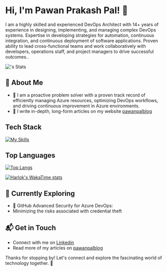 # Hi, I'm Pawan Prakash Pal! 👋

I am a highly skilled and experienced DevOps Architect with 14+ years of experience in designing, implementing, and managing complex DevOps systems. Expertise in developing strategies for automation, continuous integration, and continuous deployment of software applications. Proven ability to lead cross-functional teams and work collaboratively with developers, operations staff, and project managers to drive successful outcomes..

![<username>'s Stats](https://github-readme-stats.vercel.app/api?username=pawanprakashpal&theme=radical&show_icons=true&hide_border=true&count_private=true)

## 🚀 About Me

- 🔭 I am a proactive problem solver with a proven track record of efficiently managing Azure resources, optimizing DevOps workflows, and driving continuous improvement in Azure environments.
- 📝 I write in-depth, long-form articles on my website [pawanpalblog](https://pawanpalblog.wordpress.com/)

## Tech Stack
[![My Skills](https://skillicons.dev/icons?i=azure,ps,terraform,ansible,cs,docker,kubernetes,dotnet,py,git,github,githubactions,powershell,html,css,react,js,jquery,vscode,visualstudio)](https://skillicons.dev)

## Top Languages
[![Top Langs](https://github-readme-stats-git-master-pawanprakashpals-projects.vercel.app/api/top-langs/?username=pawanprakashpal&langs_count=8)](https://github.com/pawanprakashpal/github-readme-stats)

[![Harlok's WakaTime stats](https://github-readme-stats-git-master-pawanprakashpals-projects.vercel.app/api/wakatime?username=pawanprakashpal)](https://github.com/pawanprakashpal/github-readme-stats)

## 🌱 Currently Exploring
- 🚀 GitHub Advanced Security for Azure DevOps:
- Minimizing the risks associated with credential theft

## 📬 Get in Touch

- Connect with me on [Linkedin](https://www.linkedin.com/in/pawanprakashpal/)
- Read more of my articles on [pawanpalblog](https://pawanpalblog.wordpress.com/)

Thanks for stopping by! Let's connect and explore the fascinating world of technology together. 🚀
